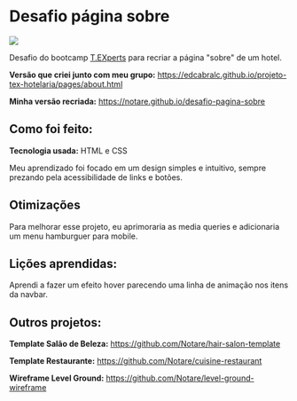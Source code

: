 # Desafio página sobre

<a href="https://notare.github.io/desafio-pagina-sobre"><img src="./images/1.gif" /></a>

Desafio do bootcamp [T.EXperts](https://texperts.com.br) para recriar a página "sobre" de um hotel.

**Versão que criei junto com meu grupo:** https://edcabralc.github.io/projeto-tex-hotelaria/pages/about.html

**Minha versão recriada:** https://notare.github.io/desafio-pagina-sobre

## Como foi feito:

**Tecnologia usada:** HTML e CSS

Meu aprendizado foi focado em um design simples e intuitivo, sempre prezando pela acessibilidade de links e botões.

## Otimizações

Para melhorar esse projeto, eu aprimoraria as media queries e adicionaria um menu hamburguer para mobile.

## Lições aprendidas:

Aprendi a fazer um efeito hover parecendo uma linha de animação nos itens da navbar.

## Outros projetos:

**Template Salão de Beleza:** https://github.com/Notare/hair-salon-template

**Template Restaurante:** https://github.com/Notare/cuisine-restaurant

**Wireframe Level Ground:** https://github.com/Notare/level-ground-wireframe
